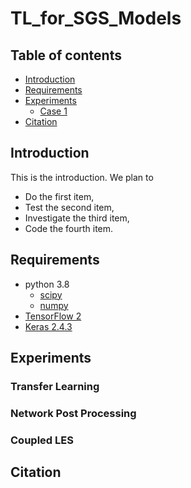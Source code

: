 # TL_for_SGS_Models 

## Table of contents
* [Introduction](#Introduction)
* [Requirements](#Requirements)
* [Experiments](#Experiments)
    * [Case 1](#Case-1)
* [Citation](#Citation)

## Introduction

This is the introduction. We plan to
<ul>
<li>Do the first item,</li>
<li>Test the second item,</li>
<li>Investigate the third item,</li>
<li>Code the fourth item.</li>
</ul>

## Requirements
- python 3.8
	- [scipy](https://pypi.org/project/scipy/)
	- [numpy](https://pypi.org/project/numpy/)
- [TensorFlow 2](https://www.tensorflow.org/install)
- [Keras 2.4.3](https://pypi.org/project/Keras/)

## Experiments
### Transfer Learning

### Network Post Processing

### Coupled LES 


## Citation



